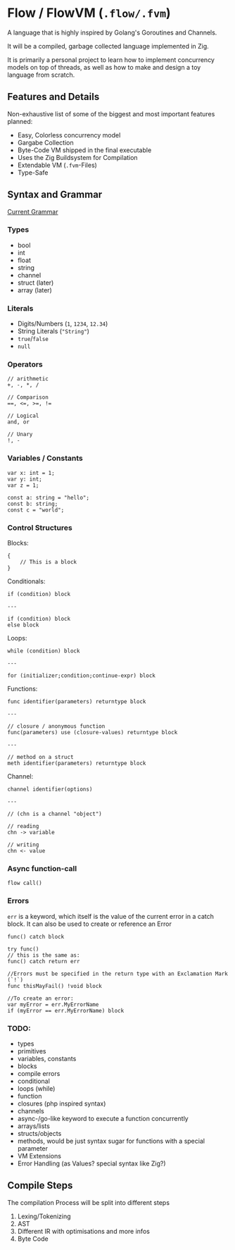 # Flow / FlowVM (`.flow/.fvm`)

A language that is highly inspired by Golang's Goroutines and Channels.

It will be a compiled, garbage collected language implemented in Zig. 

It is primarily a personal project to learn how to implement concurrency models on top of threads,
as well as how to make and design a toy language from scratch.

## Features and Details

Non-exhaustive list of some of the biggest and most important features planned:

- Easy, Colorless concurrency model
- Gargabe Collection
- Byte-Code VM shipped in the final executable
- Uses the Zig Buildsystem for Compilation
- Extendable VM (`.fvm`-Files)
- Type-Safe

## Syntax and Grammar

[Current Grammar](https://bnfplayground.pauliankline.com/?bnf=%3CDIGIT%3E%20%3A%3A%3D%20%5B0-9%5D%0A%3CALPHA%3E%20%3A%3A%3D%20%5Ba-z%5D%20%7C%20%5BA-Z%5D%20%7C%20%22_%22%0A%3CNUMBER%3E%20%3A%3A%3D%20%3CDIGIT%3E%20%20(%22.%22%20%3CDIGIT%3E%20)%3F%0A%3CIDENTIFIER%3E%20%3A%3A%3D%20%3CALPHA%3E%20(%3CALPHA%3E%20%7C%20%3CDIGIT%3E)*%0A%2F*%20Any%20character%20between%20the%20quotes%20*%2F%0A%3CSTRING%3E%20%3A%3A%3D%20%22%5C%22%22%20(%5Ba-z%5D%20%7C%20%5BA-Z%5D%20%7C%20%5B0-9%5D)*%20%22%5C%22%22%0A%3CBOOL%3E%20%3A%3A%3D%20%22true%22%20%7C%20%22false%22%0A%3CNULL%3E%20%3A%3A%3D%20%22null%22%0A%3CWS%3E%20%3A%3A%3D%20(%22%20%22%20%7C%20%22%5Cn%22)%2B%0A%0A%3Cprimary%3E%20%3A%3A%3D%20%3CIDENTIFIER%3E%20%7C%20%3CSTRING%3E%20%7C%20%3CNUMBER%3E%20%7C%20%3CBOOL%3E%20%7C%20%3CNULL%3E%20%7C%20%22this%22%20%7C%20%22(%22%20%3Cexpression%3E%20%22)%22%0A%3Ccall%3E%20%3A%3A%3D%20%3Cprimary%3E%0A%3Cunary%3E%20%3A%3A%3D%20(%22!%22%20%7C%20%22-%22)%3F%20%3Ccall%3E%0A%3Cfactor%3E%20%3A%3A%3D%20%3Cunary%3E%20%3CWS%3E%3F%20((%22%2F%22%20%7C%20%22*%22)%20%3CWS%3E%3F%20%3Cunary%3E)*%0A%3Cterm%3E%20%3A%3A%3D%20%3Cfactor%3E%20%3CWS%3E%3F%20((%22%20%22%20%7C%20%22-%22)%20%3CWS%3E%3F%20%3Cfactor%3E)*%0A%3Ccomparison%3E%20%3A%3A%3D%20%3Cterm%3E%20%3CWS%3E%3F%20((%22%3C%22%20%7C%20%22%3C%3D%22%20%7C%20%22%3E%3D%22%20%7C%20%22%3E%22)%20%3CWS%3E%3F%20%3Cterm%3E)*%0A%3Cequality%3E%20%3A%3A%3D%20%3Ccomparison%3E%20%3CWS%3E%3F%20((%22%3D%3D%22%20%7C%20%22!%3D%22)%20%3CWS%3E%3F%20%3Ccomparison%3E)*%0A%3Cand%3E%20%3A%3A%3D%20%3Cequality%3E%20(%3CWS%3E%20%22and%22%20%3CWS%3E%20%3Cequality%3E)*%0A%3Cor%3E%20%3A%3A%3D%20%3Cand%3E%20(%3CWS%3E%20%22or%22%20%3CWS%3E%20%3Cand%3E)*%0A%3Cassignment%3E%20%3A%3A%3D%20(%3CIDENTIFIER%3E%20%3CWS%3E%3F%20%22%3D%22%20%3CWS%3E%3F%20%3Cassignment%3E)%20%7C%20%3Cor%3E%0A%0A%3Cexpression%3E%20%3A%3A%3D%20%3Cassignment%3E%0A%0A%3Cstatement%3E%20%3A%3A%3D%20%3CexprStatement%3E%20%0A%09%7C%20%3CblockStatement%3E%20%0A%20%20%20%20%7C%20%3CwhileStatement%3E%20%0A%20%20%20%20%7C%20%3CifStatement%3E%20%0A%20%20%20%20%7C%20%3CreturnStatement%3E%0A%0A%3CexprStatement%3E%20%3A%3A%3D%20%3Cexpression%3E%20%22%3B%22%0A%3CblockStatement%3E%20%3A%3A%3D%20%22%7B%22%20%3CWS%3E%3F%20%3CexprStatement%3E*%20%3CWS%3E%3F%20%22%7D%22%0A%3CwhileStatement%3E%20%3A%3A%3D%20%22while%22%20%3CWS%3E%3F%20%22(%22%20%3CWS%3E%3F%20%3Cexpression%3E%20%3CWS%3E%3F%20%22)%22%20%3CWS%3E%3F%20%3Cstatement%3E%0A%3CifStatement%3E%20%3A%3A%3D%20%22if%22%20%3CWS%3E%3F%20%22(%22%20%3CWS%3E%3F%20%3Cexpression%3E%20%3CWS%3E%3F%20%22)%22%20%3CWS%3E%3F%20%3Cstatement%3E%20%3CWS%3E%3F%20(%22else%22%20%3CWS%3E%3F%20%3Cstatement%3E)%3F%0A%3CreturnStatement%3E%20%3A%3A%3D%20%22return%22%20%3CWS%3E%20%3Cexpression%3E%20%22%3B%22%0A%0A%3Cdeclaration%3E%20%3A%3A%3D%20%3Cstatement%3E%0A%0A%3CtypeHint%3E%20%3A%3A%3D%20%22%3A%22%20%3CWS%3E%3F%20%3CIDENTIFIER%3E%0A%3CvarDeclaration%3E%20%3A%3A%3D%20(%22var%22%20%7C%20%22const%22)%20%3CWS%3E%20%3CIDENTIFIER%3E%20%3CWS%3E%3F%20%3CtypeHint%3E%3F%20%3CWS%3E%3F%20(%22%3D%22%20%3CWS%3E%3F%20%3Cexpression%3E)%3F%20%22%3B%22&name=)

### Types

- bool
- int
- float
- string
- channel
- struct (later)
- array (later)

### Literals

- Digits/Numbers (`1`, `1234`, `12.34`)
- String Literals (`"String"`) 
- `true`/`false`
- `null`

### Operators

```
// arithmetic
+, -, *, /

// Comparison
==, <=, >=, != 

// Logical
and, or

// Unary
!, -
```

### Variables / Constants

```
var x: int = 1;
var y: int;
var z = 1;

const a: string = "hello";
const b: string;
const c = "world";
```

### Control Structures

Blocks:
```
{
    // This is a block
}
```

Conditionals:
```
if (condition) block

---

if (condition) block
else block
```

Loops:

```
while (condition) block

---

for (initializer;condition;continue-expr) block
```

Functions:

```
func identifier(parameters) returntype block

---

// closure / anonymous function
func(parameters) use (closure-values) returntype block

---

// method on a struct
meth identifier(parameters) returntype block
```

Channel:

```
channel identifier(options)

--- 

// (chn is a channel "object")

// reading
chn -> variable

// writing
chn <- value
```

### Async function-call

```
flow call()
```

### Errors

`err` is a keyword, which itself is the value of the current error in a catch block. It can also be
used to create or reference an Error

```
func() catch block

try func()
// this is the same as:
func() catch return err

//Errors must be specified in the return type with an Exclamation Mark (`!`)
func thisMayFail() !void block

//To create an error:
var myError = err.MyErrorName
if (myError == err.MyErrorName) block
```


### TODO:

- types
- primitives
- variables, constants
- blocks
- compile errors
- conditional
- loops (while)
- function
- closures (php inspired syntax)
- channels
- async-/go-like keyword to execute a function concurrently
- arrays/lists
- structs/objects
- methods, would be just syntax sugar for functions with a special parameter
- VM Extensions
- Error Handling (as Values? special syntax like Zig?)

## Compile Steps

The compilation Process will be split into different steps

1. Lexing/Tokenizing
2. AST
3. Different IR with optimisations and more infos
4. Byte Code

